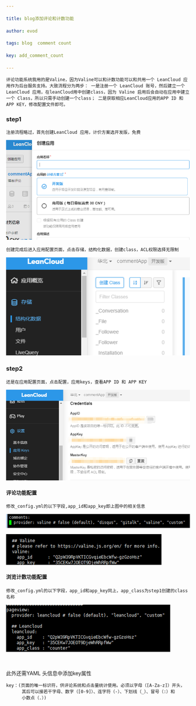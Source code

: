 ```yaml
---

title: blog添加评论和计数功能

author: evod

tags: blog  comment count

key: add_comment_count

---
```

	评论功能系统我用的是Valine，因为Valine可以和计数功能可以和共用一个 LeanCloud 应用作为后台服务支持。大致流程分为两步： 一是注册一个 LeanCloud 账号，然后建立一个 LeanCloud 应用，在leanCloud用中创建class，因为 Valine 启用后会自动在应用中建立一个 Class，所以只需手动创建一个class； 二是获取相应LeanCloud应用的APP ID 和 APP KEY，修改配置文件即可。


### step1

	注册流程略过，首先创建LeanCloud 应用，计价方案选开发版，免费

![创建应用.png](https://github.com/Evodshy/Evodshy.github.io/blob/master/photos/s1_1.png)

	创建完成后进入应用配置页面，点击存储，结构化数据，创建class，ACL权限选择无限制

![leadcloud创建class.png](https://github.com/Evodshy/Evodshy.github.io/blob/master/photos/s1_2.png)

### step2

	还是在应用配置页面，点击配置，应用keys，查看APP ID 和 APP KEY

![微信截图_20210127103928.png](https://github.com/Evodshy/Evodshy.github.io/blob/master/photos/s2_1.png)

#### 评论功能配置

	修改_config.yml的以下字段,app_id和app_key即上图中的相关信息

![添加评论.png](https://github.com/Evodshy/Evodshy.github.io/blob/master/photos/s2_2.png)

![添加评论.png](https://github.com/Evodshy/Evodshy.github.io/blob/master/photos/s2_3.png)

#### 浏览计数功能配置

	修改_config.yml的以下字段，app_id和app_key同上，app_class为step1创建的class名称

![添加计数.png](https://github.com/Evodshy/Evodshy.github.io/blob/master/photos/s2_4.png)

<br/>

此外还需YAML 头信息中添加key属性

```
key：(页面的唯一标识符，供评论系统和点击量统计使用。必须以字母（[A-Za-z]）开头，
      其后可以接若干字母、数字（[0-9]）、连字符（-）、下划线（_）、冒号（:）和
      小数点（.）)
```
